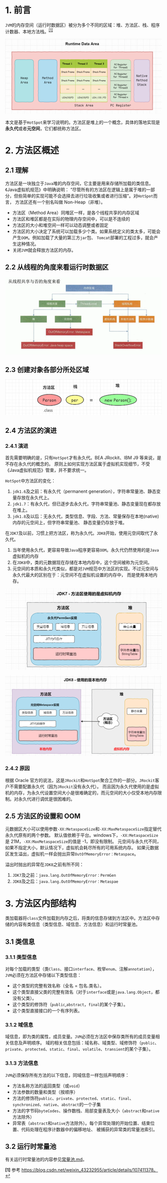 # 1. 前言

`JVM`的内存空间（运行时数据区）被分为多个不同的区域：堆、方法区、栈、程序计数器、本地方法栈。<sup id="a1">[\[1\]](#f1)</sup>

![运行时内存区域][rda]

本文是基于`HotSpot`来学习说明的。方法区是堆上的一个概念，具体的落地实现是**永久代**或者**元空间**，它们都统称方法区。

# 2. 方法区概述

## 2.1 理解

方法区是一块独立于`Java`堆的内存空间，它主要是用来存储所加载的类信息。《Java虚拟机规范》中明确说明：
“尽管所有的方法区在逻辑上是属于堆的一部分，但些简单的实现可能不会选择去进行垃圾收集或者进行压缩”。对`HotSpot`而言，
方法区还有一个别名叫做 Non-Heap（非堆）。

 - 方法区（Method Area）同堆区一样，是各个线程共享的内存区域
 - 方法区和堆区都是在实际的物理内存空间中，可以是不连续的
 - 方法区的大小和堆空间一样可以动态调整或者固定
 - 方法区的大小决定了系统可以加载多少个类。如果系统定义的类太多，可能会产生`OOM`。例如加载了大量的第三方`jar`包、
 `Tomcat`部署的工程过多，就会产生这种情况。
 - 关闭`JVM`就会释放方法区的内存。
 
## 2.2 从线程的角度来看运行时数据区

![从线程的角度来看运行时数据区][thread]

## 2.3 创建对象各部分所处区域

![创建对象各部分所处区域][new-obj]

## 2.4 方法区的演进

### 2.4.1 演进

首先需要明确的是，只有`HotSpot`才有永久代。BEA JRockit、IBM J9 等来说，是不存在永久代的概念的。
原则上如何实现方法区属于虚拟机实现细节，不受《Java虚拟机规范》管束，并不要求统一。

`HotSpot`中方法区的变化：
1. `jdk1.6`及之前：有永久代（permanent generation），字符串常量池、静态变量存放在永久代上。
2. `jdk1.7`：有永久代，但已逐步去永久代，字符串常量池、静态变量现在都存放在堆上。
3. `jdk1.8`及以后：无永久代，类型信息、字段、方法、常量保存在本地(native)内存的元空间上，但字符串常量池、
静态变量仍存放于堆。

在`JDK7`及以前，习惯上把方法区，称为永久代。`JDK8`开始，使用元空间取代了永久代。
1. 当年使用永久代，更容易导致`Java`程序更容易`OOM`。永久代仍然使用的是`Java`虚拟机的内存
2. 在`JDK8`中，类的元数据现在存储在本地内存中，这个空间被称为元空间。
3. 元空间的本质和永久代类似，都是对`JVM`规范中方法区的实现。不过元空间与永久代最大的区别在于：元空间不在虚拟机设置的内存中，
而是使用本地内存。

![JDK7][jdk7]

![JDK8][jdk8]

### 2.4.2 原因

根据 Oracle 官方的说法，这是`JRockit`和`HotSpot`聚合工作的一部分。`JRockit`客户不需要配置永久代（因为`JRockit`没有永久代）。
而且因为永久代使用的是虚拟机的内存，为永久代设置空间大小是很难确定的，而元空间的大小仅受本地内存限制。对永久代进行调优是很困难的。

## 2.5 方法区的设置和 OOM

元数据区大小可以使用参数`-XX:MetaspaceSize`和`-XX:MaxMetaspaceSize`指定替代永久代原有的两个参数。
默认值依赖于平台。windows下，`-XX:MetaspaceSize`是 21M，`-XX:MaxMetaspaceSize`的值是 -1，即没有限制。
元空间与永久代不同，如果不指定大小，默认情况下，虚拟机会耗尽所有的可用系统内存。
如果元数据区发生溢出，虚拟机一样会抛出异常`OutOfMemoryError：Metaspace`。

溢出时抛出的异常在`JDK8`之前有所不同：
1. `JDK7`及之前：`java.lang.OutOfMemoryError：PermGen`
2. `JDK8`及之后：`java.lang.OutOfMemoryError：Metaspae`

# 3. 方法区内部结构

类加载器将`class`文件加载到内存之后，将类的信息存储到方法区中。方法区中存储的内容有类信息（类型信息、域信息、方法信息）和运行时常量池。

## 3.1 类信息

### 3.1.1 类型信息

对每个加载的类型（类`Class`、接口`interface`、枚举`enum`、注解`annotation`），`JVM`必须在方法区中存储以下类型信息：
 - 这个类型的完整有效名称（全名 = 包名.类名）。
 - 这个类型直接父类的完整有效名（对于`interface`或是`java.lang.Object`，都没有父类）。
 - 这个类型的修饰符（`public`,`abstract`，`final`的某个子集）。
 - 这个类型直接接口的一个有序列表。
 
### 3.1.2 域信息

域信息，即为类的属性，成员变量。`JVM`必须在方法区中保存类所有的成员变量相关信息及声明顺序。
域的相关信息包括：域名称、域类型、域修饰符（`pυblic`、`private`、`protected`、`static`、`final`、`volatile`、`transient`的某个子集）。

### 3.1.3 方法信息

`JVM`必须保存所有方法的以下信息，同域信息一样包括声明顺序：
 - 方法名称方法的返回类型（或`void`）
 - 方法参数的数量和类型（按顺序）
 - 方法的修饰符`public`、`private`、`protected`、`static`、`final`、`synchronized`、`native`、`abstract`的一个子集
 - 方法的字节码`byteCodes`、操作数栈、局部变量表及大小（`abstract`和`native`方法除外）
 - 异常表（`abstract`和`native`方法除外）。每个异常处理的开始位置、结束位置、代码处理在程序计数器中的偏移地址、
 被捕获的异常类的常量池索引。
 
## 3.2 运行时常量池

有关运行时常量池的内容参见[常量池.md][constant-pool]。


[rda]: ../../../res/img/method-area-rda.png
[thread]: ../../../res/img/method-area-thread.png
[new-obj]: ../../../res/img/method-area-new-obj.png
[jdk7]: ../../../res/img/method-area-jdk7.png
[jdk8]: ../../../res/img/method-area-jdk8.png
[constant-pool]: 常量池.md

<b id="f1">\[1\]</b> 参考 https://blog.csdn.net/weixin_43232955/article/details/107411378。 [↩](#a1)